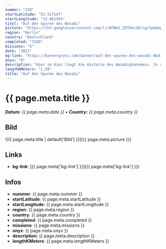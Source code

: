 ```yaml
---
nummer: "310"
startLatitude: "52.517147"
startLongitude: "13.461454"
titel: "Auf den Spuren des Wasabi"
picture: "https://lh3.googleusercontent.com/lr/AFBm1_ZZfUev1QlcgcYpdebppbNcRgCGDGdpoJO9GmjSQFI-mfYpBPN7ASV9yt2jakooQh971KYxWxQsWL3JxEG_11_4wqh3j_c6GzI6jq35qmBmOfeslYxTk9REh7-oBJ2evkMxnIXllPRNDRtnI113TgkEj6FNQZ_oDCgIxHZYpk3HzEEBpaN_HnlPJ2ZIHeKFgshalZvE9o045mOGFXwVAod8G5e3lMnJIz21lb_UnPa8HDUA5qykvoHJv3AtAnOrjM4_Q_yKcm3HGwMuHm_aq2snDqogJT2_aaArzydxGd5ZbbDN17SYE44K5Q4oh4Ro02fpOgIS9VLyOiRjVzI6E3bhYPaxfG5jwsdOzk7X90Sf--REPX6sfljMKxCgeo6Aoh9F3tGQfPbNLdT9hGU3adlZy44ay9F5HdlnZeU2rjxHyjFMcCm2CUJX-xRTGpI7y7Ajh_xinuUnZEkVF7tguVhDeVRTCiKa2SpgC1oKU8NGsZpkhz0mKAqXkeKrkME9NKnJuXmWT9m9g32bvzEknQKAgHKPA-iunERMKX_f5nGwuGx5dc0XjWjFwNdFS6weBoiMe3CQE_USHoFVwCXlRDmIKOOocyUDt6BCauSvDvGD1fglmKBoOZzo1_K03SdQi7I0lNVLQntu0nRxRna4-yiaiq7cJgohih1RwsVPSrg7v7SmoCHE5KgoTMMRsOPHCzw1VCpVGfQhyAHLQQlTXNJEunLkPJ-3pqWLZdTWLyCyzzvDI9CZ_oe7NgbRLQ9MWSPiphUhsWpgJDHlDD-3vBmaWx1iGGMklHnilDs9_wy_mH8D3nShBC27bw0xhQXyXV5KwwAw7C_TDfsnOPOtKkyZUuXJr17d_UPP"
region: "Berlin"
country: "Deutschland"
completed: "7260"
missions: "6"
date: "2021"
bg-link: "https://bannergress.com/banner/auf-den-spuren-des-wasabi-0bd1"
onyx: "0"
description: "Hier im Kiez liegt die Historie des Wasabiphänomens. In verschiedenen Formen erhältlich, am bekömmlichsten als Milch. Verursacht auch in kleinsten Mengen Tränen."
lengthKMeters: "1,59"
title: "Auf den Spuren des Wasabi"
---
```


# {{ page.meta.title }}
_**Datum:** {{ page.meta.date }} • **Country:** {{ page.meta.country }}_

## Bild
![{{ page.meta.title | default('Bild') }}]({{ page.meta.picture }})

## Links
- **bg-link**: [{{ page.meta['bg-link'] }}]({{ page.meta['bg-link'] }})

## Infos
- **nummer**: {{ page.meta.nummer }}
- **startLatitude**: {{ page.meta.startLatitude }}
- **startLongitude**: {{ page.meta.startLongitude }}
- **region**: {{ page.meta.region }}
- **country**: {{ page.meta.country }}
- **completed**: {{ page.meta.completed }}
- **missions**: {{ page.meta.missions }}
- **onyx**: {{ page.meta.onyx }}
- **description**: {{ page.meta.description }}
- **lengthKMeters**: {{ page.meta.lengthKMeters }}

